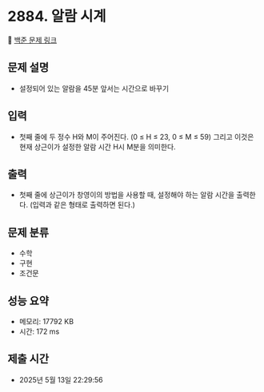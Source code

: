 # 2884. 알람 시계
🔗 [백준 문제 링크](https://www.acmicpc.net/problem/2884)

## 문제 설명
- 설정되어 있는 알람을 45분 앞서는 시간으로 바꾸기
## 입력
- 첫째 줄에 두 정수 H와 M이 주어진다. (0 ≤ H ≤ 23, 0 ≤ M ≤ 59) 그리고 이것은 현재 상근이가 설정한 알람 시간 H시 M분을 의미한다.
## 출력
- 첫째 줄에 상근이가 창영이의 방법을 사용할 때, 설정해야 하는 알람 시간을 출력한다. (입력과 같은 형태로 출력하면 된다.)
## 문제 분류
- 수학
- 구현
- 조건문
## 성능 요약
- 메모리: 17792 KB
- 시간: 172 ms
## 제출 시간
- 2025년 5월 13일 22:29:56
